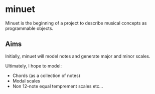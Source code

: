 minuet
======

Minuet is the beginning of a project to describe musical concepts as programmable objects.

Aims
----

Initially, minuet will model notes and generate major and minor scales.

Ultimately, I hope to model:

* Chords (as a collection of notes)
* Modal scales
* Non 12-note equal temprement scales
etc...